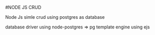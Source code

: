 #NODE JS CRUD

Node Js simle crud using postgres as database

database driver using node-postgres => pg
template engine using ejs
